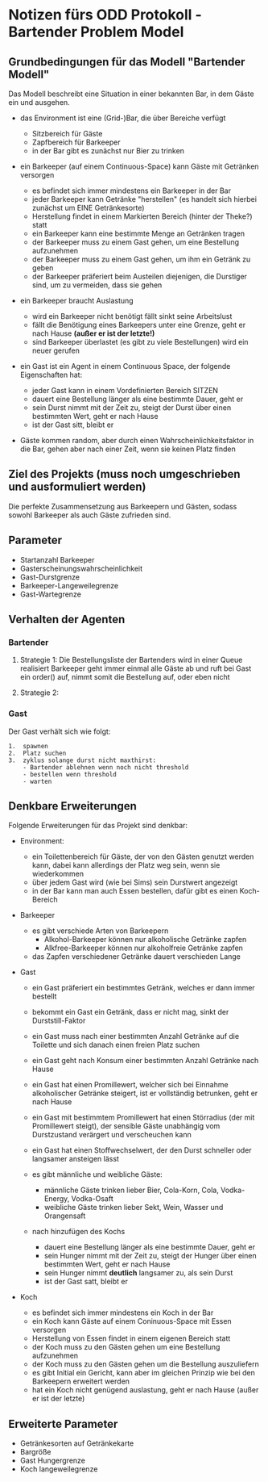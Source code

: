 # Notizen fürs ODD Protokoll - Bartender Problem Model
## Grundbedingungen für das Modell "Bartender Modell"

Das Modell beschreibt eine Situation in einer bekannten Bar, in dem Gäste ein und ausgehen.

- das Environment ist eine (Grid-)Bar, die über Bereiche verfügt
    + Sitzbereich für Gäste
    + Zapfbereich für Barkeeper
    + in der Bar gibt es zunächst nur Bier zu trinken

- ein Barkeeper (auf einem Continuous-Space) kann Gäste mit Getränken versorgen
    + es befindet sich immer mindestens ein Barkeeper in der Bar
    + jeder Barkeeper kann Getränke "herstellen" (es handelt sich hierbei zunächst um EINE Getränkesorte)
    + Herstellung findet in einem Markierten Bereich (hinter der Theke?) statt
    + ein Barkeeper kann eine bestimmte Menge an Getränken tragen
    + der Barkeeper muss zu einem Gast gehen, um eine Bestellung aufzunehmen
    + der Barkeeper muss zu einem Gast gehen, um ihm ein Getränk zu geben
    + der Barkeeper präferiert beim Austeilen diejenigen, die Durstiger sind, um zu vermeiden, dass sie gehen

- ein Barkeeper braucht Auslastung
    + wird ein Barkeeper nicht benötigt fällt sinkt seine Arbeitslust
    + fällt die Benötigung eines Barkeepers unter eine Grenze, geht er nach Hause **(außer er ist der letzte!)**
    + sind Barkeeper überlastet (es gibt zu viele Bestellungen) wird ein neuer gerufen

- ein Gast ist ein Agent in einem Continuous Space, der folgende Eigenschaften hat:
    + jeder Gast kann in einem Vordefinierten Bereich SITZEN
    + dauert eine Bestellung länger als eine bestimmte Dauer, geht er
    + sein Durst nimmt mit der Zeit zu, steigt der Durst über einen bestimmten Wert, geht er nach Hause
    + ist der Gast sitt, bleibt er
- Gäste kommen random, aber durch einen Wahrscheinlichkeitsfaktor in die Bar, gehen aber nach einer Zeit, wenn sie keinen Platz finden

## Ziel des Projekts (muss noch umgeschrieben und ausformuliert werden)
Die perfekte Zusammensetzung aus Barkeepern und Gästen, sodass sowohl Barkeeper als auch Gäste zufrieden sind.

## Parameter
- Startanzahl Barkeeper
- Gasterscheinungswahrscheinlichkeit
- Gast-Durstgrenze
- Barkeeper-Langeweilegrenze
- Gast-Wartegrenze

## Verhalten der Agenten

### Bartender

1.  Strategie 1:
    Die Bestellungsliste der Bartenders wird in einer Queue realisiert
    Barkeeper geht immer einmal alle Gäste ab und ruft bei Gast ein order() auf, nimmt somit die Bestellung auf, oder eben nicht


2.  Strategie 2:

### Gast
Der Gast verhält sich wie folgt:

    1.  spawnen
    2.  Platz suchen
    3.  zyklus solange durst nicht maxthirst:
        - Bartender ablehnen wenn noch nicht threshold
        - bestellen wenn threshold
        - warten

## Denkbare Erweiterungen

Folgende Erweiterungen für das Projekt sind denkbar:
- Environment:
	+ ein Toilettenbereich für Gäste, der von den Gästen genutzt werden kann,
      dabei kann allerdings der Platz weg sein, wenn sie wiederkommen
	+ über jedem Gast wird (wie bei Sims) sein Durstwert angezeigt
    + in der Bar kann man auch Essen bestellen, dafür gibt es einen Koch-Bereich
		
- Barkeeper
	+ es gibt verschiede Arten von Barkeepern
        - Alkohol-Barkeeper können nur alkoholische Getränke zapfen
        - Alkfree-Barkeeper können nur alkoholfreie Getränke zapfen
	+ das Zapfen verschiedener Getränke dauert verschieden Lange
		
- Gast
    + ein Gast präferiert ein bestimmtes Getränk, welches er dann immer bestellt
    + bekommt ein Gast ein Getränk, dass er nicht mag, sinkt der Durststill-Faktor
	+ ein Gast muss nach einer bestimmten Anzahl Getränke auf die Toilette und sich danach einen freien Platz suchen
	+ ein Gast geht nach Konsum einer bestimmten Anzahl Getränke nach Hause
	+ ein Gast hat einen Promillewert, welcher sich bei Einnahme alkoholischer Getränke steigert, ist er vollständig betrunken, geht er nach Hause
	+ ein Gast mit bestimmtem Promillewert hat einen Störradius (der mit Promillewert steigt), der sensible Gäste unabhängig vom Durstzustand verärgert    und verscheuchen kann
	+ ein Gast hat einen Stoffwechselwert, der den Durst schneller oder langsamer ansteigen lässt
	+ es gibt männliche und weibliche Gäste:
        - männliche Gäste trinken lieber Bier, Cola-Korn, Cola, Vodka-Energy, Vodka-Osaft
        - weibliche Gäste trinken lieber Sekt, Wein, Wasser und Orangensaft

    + nach hinzufügen des Kochs
        - dauert eine Bestellung länger als eine bestimmte Dauer, geht er
        - sein Hunger nimmt mit der Zeit zu, steigt der Hunger über einen bestimmten Wert, geht er nach Hause
        - sein Hunger nimmt **deutlich** langsamer zu, als sein Durst 
        - ist der Gast satt, bleibt er

- Koch
    + es befindet sich immer mindestens ein Koch in der Bar
    + ein Koch kann Gäste auf einem Coninuous-Space mit Essen versorgen
    + Herstellung von Essen findet in einem eigenen Bereich statt
    + der Koch muss zu den Gästen gehen um eine Bestellung aufzunehmen
    + der Koch muss zu den Gästen gehen um die Bestellung auszuliefern
    + es gibt Initial ein Gericht, kann aber im gleichen Prinzip wie bei den Barkeepern erweitert werden
    + hat ein Koch nicht genügend auslastung, geht er nach Hause (außer er ist der letzte)

## Erweiterte Parameter

- Getränkesorten auf Getränkekarte
- Bargröße
- Gast Hungergrenze
- Koch langeweilegrenze